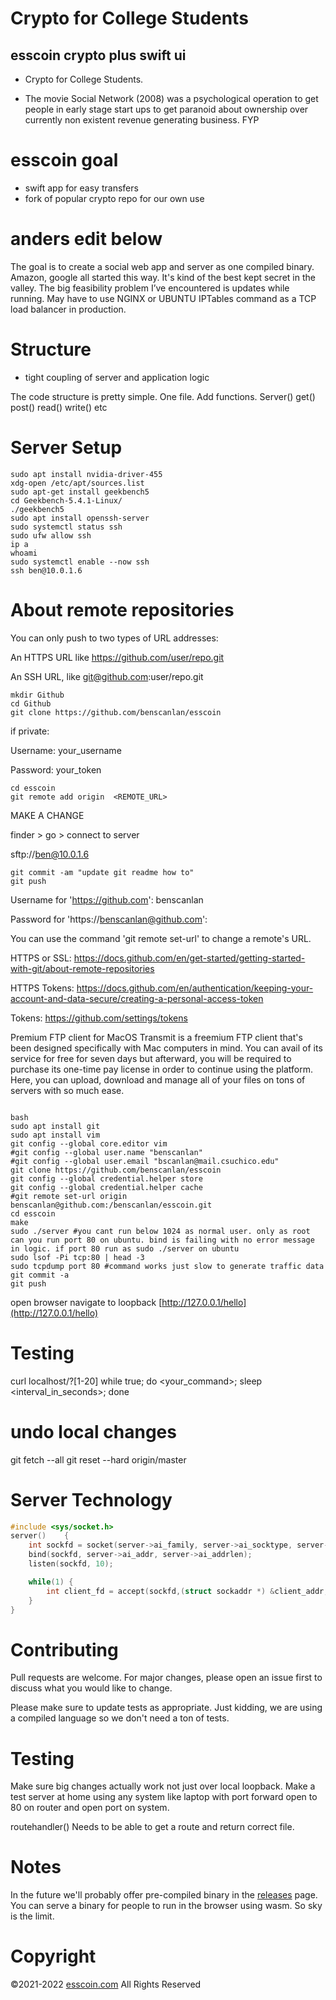 # Crypto for College Students

## esscoin crypto plus swift ui 

- Crypto for College Students. 

- The movie Social Network (2008) was a psychological operation to get people in early stage start ups to get paranoid about ownership over currently non existent revenue generating business. FYP

# esscoin goal 
- swift app for easy transfers
- fork of popular crypto repo for our own use
# anders edit below  
The goal is to create a social web app and server as one compiled binary.
Amazon, google all started this way. It's kind of the best kept secret in the valley.
The big feasibility problem I’ve encountered is updates while running.
May have to use NGINX or UBUNTU IPTables command as a TCP load balancer in production.

# Structure

- tight coupling of server and application logic 

The code structure is pretty simple. One file. Add functions. Server() get() post() read() write() etc


# Server Setup

```
sudo apt install nvidia-driver-455
xdg-open /etc/apt/sources.list
sudo apt-get install geekbench5
cd Geekbench-5.4.1-Linux/
./geekbench5
sudo apt install openssh-server
sudo systemctl status ssh
sudo ufw allow ssh
ip a
whoami
sudo systemctl enable --now ssh
ssh ben@10.0.1.6
```
# About remote repositories

You can only push to two types of URL addresses:

An HTTPS URL like https://github.com/user/repo.git

An SSH URL, like git@github.com:user/repo.git

```
mkdir Github
cd Github
git clone https://github.com/benscanlan/esscoin 
```
if private:

Username: your_username

Password: your_token
```
cd esscoin
git remote add origin  <REMOTE_URL> 
```
MAKE A CHANGE

finder > go > connect to server

sftp://ben@10.0.1.6
```
git commit -am "update git readme how to"
git push
```
Username for 'https://github.com': benscanlan

Password for 'https://benscanlan@github.com': 

You can use the command 'git remote set-url' to change a remote's URL.

HTTPS or SSL: https://docs.github.com/en/get-started/getting-started-with-git/about-remote-repositories

HTTPS Tokens: https://docs.github.com/en/authentication/keeping-your-account-and-data-secure/creating-a-personal-access-token

Tokens: https://github.com/settings/tokens

Premium FTP client for MacOS
Transmit is a freemium FTP client that's been designed specifically with Mac computers in mind. You can avail of its service for free for seven days but afterward, you will be required to purchase its one-time pay license in order to continue using the platform. Here, you can upload, download and manage all of your files on tons of servers with so much ease.
```

bash
sudo apt install git
sudo apt install vim
git config --global core.editor vim
#git config --global user.name "benscanlan"
#git config --global user.email "bscanlan@mail.csuchico.edu"
git clone https://github.com/benscanlan/esscoin
git config --global credential.helper store
git config --global credential.helper cache
#git remote set-url origin benscanlan@github.com:/benscanlan/esscoin.git
cd esscoin
make
sudo ./server #you cant run below 1024 as normal user. only as root can you run port 80 on ubuntu. bind is failing with no error message in logic. if port 80 run as sudo ./server on ubuntu
sudo lsof -Pi tcp:80 | head -3
sudo tcpdump port 80 #command works just slow to generate traffic data
git commit -a
git push
```
open browser navigate to loopback [http://127.0.0.1/hello](http://127.0.0.1/hello)

# Testing
curl localhost/?[1-20]
while true; do <your_command>; sleep <interval_in_seconds>; done

# undo local changes
git fetch --all
git reset --hard origin/master

# Server Technology

```c
#include <sys/socket.h>
server()    {
    int sockfd = socket(server->ai_family, server->ai_socktype, server->ai_protocol);
    bind(sockfd, server->ai_addr, server->ai_addrlen);
    listen(sockfd, 10);

    while(1) {
        int client_fd = accept(sockfd,(struct sockaddr *) &client_addr, &addr_size);
    }
}
```

# Contributing
Pull requests are welcome. For major changes, please open an issue first to discuss what you would like to change.

Please make sure to update tests as appropriate. Just kidding, we are using a compiled language so we don't need a ton of tests.

# Testing
Make sure big changes actually work not just over local loopback. Make a test server at home using any system like laptop with port forward open to 80 on router and open port on system.

routehandler() Needs to be able to get a route and return correct file.

# Notes
In the future we'll probably offer pre-compiled binary in the [releases](https://github.com/benscanlan/esscoin/releases) page.
You can serve a binary for people to run in the browser using wasm. So sky is the limit.

# Copyright
©2021-2022 [esscoin.com](https://esscoin.com) All Rights Reserved


